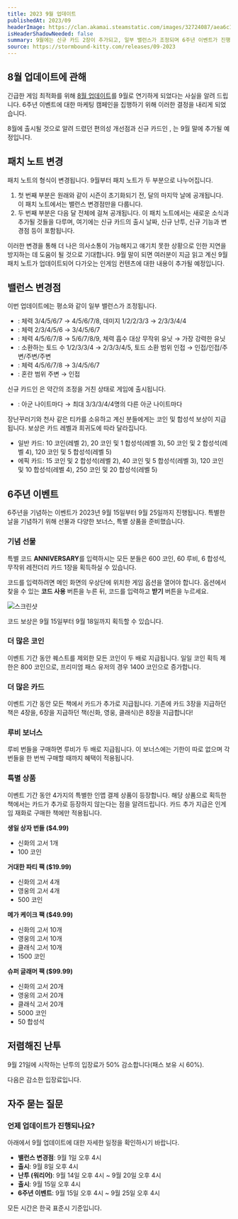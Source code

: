 ```yaml
---
title: 2023 9월 업데이트
publishedAt: 2023/09
headerImage: https://clan.akamai.steamstatic.com/images/32724087/aea6c1586389c41db27aa19abd671ef6f62c1874.png
isHeaderShadowNeeded: false
summary: 9월에는 신규 카드 2장이 추가되고, 일부 밸런스가 조정되며 6주년 이벤트가 진행됩니다!
source: https://stormbound-kitty.com/releases/09-2023
---
```


<script>
    import Old from "$components/Old.svelte";
    import New from "$components/New.svelte";
    import ImageBlock from "$components/ImageBlock.svelte";
    import FlexibleList from "$components/FlexibleList.svelte";
    import Icon from "$components/Icon.svelte";
    import Card from "$components/Card.svelte";
    import CardLink from "$components/CardLink.svelte";
    import Comment from "$components/Comment.svelte";
    import DiscountedBrawl from "$components/DiscountedBrawl.md";
</script>

## 8월 업데이트에 관해
긴급한 게임 최적화를 위해 [8월 업데이트](https://sbkr.pages.dev/releases/2023-08)를 9월로 연기하게 되었다는 사실을 알려 드립니다. 6주년 이벤트에 대한 마케팅 캠페인을 집행하기 위해 이러한 결정을 내리게 되었습니다.

8월에 출시될 것으로 알려 드렸던 편의성 개선점과 신규 카드인 <CardLink target="은퇴한 지휘관" />, <CardLink target="선택받은 구원자" />는 9월 말에 추가될 예정입니다.

## 패치 노트 변경
패치 노트의 형식이 변경됩니다. 9월부터 패치 노트가 두 부분으로 나누어집니다.

  1. 첫 번째 부분은 원래와 같이 시즌이 초기화되기 전, 달의 마지막 날에 공개됩니다. 이 패치 노트에서는 밸런스 변경점만을 다룹니다.
  2. 두 번째 부분은 다음 달 전체에 걸쳐 공개됩니다. 이 패치 노트에서는 새로운 소식과 추가될 것들을 다루며, 여기에는 신규 카드의 출시 날짜, 신규 난투, 신규 기능과 변경점 등이 포함됩니다.

이러한 변경을 통해 더 나은 의사소통이 가능해지고 얘기치 못한 상황으로 인한 지연을 방지하는 데 도움이 될 것으로 기대합니다. 9월 말이 되면 여러분이 지금 읽고 계신 9월 패치 노트가 업데이트되어 다가오는 인게임 컨텐츠에 대한 내용이 추가될 예정입니다.

## 밸런스 변경점
이번 업데이트에는 평소와 같이 일부 밸런스가 조정됩니다.

  - <CardLink target="흡수하는 말썽쟁이" />: 체력 <Old>3/4/5/6/7</Old> → <New type="buff">4/5/6/7/8</New>, 데미지 <Old>1/2/2/3/3</Old> → <New type="buff">2/3/3/4/4</New>
  - <CardLink target="근원의 설계도" />: 체력 <Old>2/3/4/5/6</Old> → <New type="buff">3/4/5/6/7</New>
  - <CardLink target="앰버하이드" />: 체력 <Old>4/5/6/7/8</Old> → <New type="buff">5/6/7/8/9</New>, 체력 흡수 대상 <Old>무작위 유닛</Old> → <New type="buff">가장 강력한 유닛</New>
  - <CardLink target="부화의 현자" />: 소환하는 토드 수 <Old>1/2/3/3/4</Old> → <New type="buff">2/3/3/4/5</New>, 토드 소환 범위 <Old>인접</Old> → <New type="buff">인접/인접/주변/주변/주변</New>
  - <CardLink target="장난꾸러기" />: 체력 <Old>4/5/6/7/8</Old> → <New type="nerf">3/4/5/6/7</New>
  - <CardLink target="천사 같은 티카" />: 혼란 범위 <Old>주변</Old> → <New type="nerf">인접</New>

신규 카드인 <CardLink target="은퇴한 지휘관" />은 약간의 조정을 거친 상태로 게임에 출시됩니다.

  - <CardLink target="은퇴한 지휘관" />: <Old>아군 나이트마다</Old> → <New type="nerf">최대 3/3/3/4/4명의 다른 아군 나이트마다</New>

<Comment>

장난꾸러기와 천사 같은 티카를 소유하고 계신 분들에게는 코인 및 합성석 보상이 지급됩니다. 보상은 카드 레벨과 희귀도에 따라 달라집니다.

  - <Icon type="common" /> 일반 카드: <Icon type="coin" /> 10 코인(레벨 2), <Icon type="coin" /> 20 코인 및 <Icon type="stone" /> 1 합성석(레벨 3), <Icon type="coin" /> 50 코인 및 <Icon type="stone" /> 2 합성석(레벨 4), <Icon type="coin" /> 120 코인 및 <Icon type="stone" /> 5 합성석(레벨 5)
  - <Icon type="epic" /> 에픽 카드: <Icon type="coin" /> 15 코인 및 <Icon type="stone" /> 2 합성석(레벨 2), <Icon type="coin" /> 40 코인 및 <Icon type="stone" /> 5 합성석(레벨 3), <Icon type="coin" /> 120 코인 및 <Icon type="stone" /> 10 합성석(레벨 4), <Icon type="coin" /> 250 코인 및 <Icon type="stone" /> 20 합성석(레벨 5)

</Comment>

## 6주년 이벤트
6주년을 기념하는 이벤트가 2023년 9월 15일부터 9월 25일까지 진행됩니다. 특별한 날을 기념하기 위해 선물과 다양한 보너스, 특별 상품을 준비했습니다.

### 기념 선물
특별 코드 **ANNIVERSARY**를 입력하시는 모든 분들은 <Icon type="coin" /> 600 코인, <Icon type="ruby" /> 60 루비, <Icon type="stone" /> 6 합성석, <Icon type="legendary" /> 무작위 레전더리 카드 1장을 획득하실 수 있습니다.

코드를 입력하려면 메인 화면의 우상단에 위치한 게임 옵션을 열어야 합니다. 옵션에서 찾을 수 있는 **코드 사용** 버튼을 누른 뒤, 코드를 입력하고 **받기** 버튼을 누르세요.

<FlexibleList allowOverflow>
    <img alt="스크린샷" src="https://cdn.sanity.io/images/5hlpazgd/production/782061675a637bde5a5f243153f99e49b82c64e1-1572x1080.png#screenshot" />
</FlexibleList>

코드 보상은 9월 15일부터 9월 18일까지 획득할 수 있습니다.

### 더 많은 코인
이벤트 기간 동안 퀘스트를 제외한 모든 코인이 두 배로 지급됩니다. 일일 코인 획득 제한은 <Icon type="coin" /> 800 코인으로, 프리미엄 패스 유저의 경우 <Icon type="coin" /> 1400 코인으로 증가합니다.

### 더 많은 카드
이벤트 기간 동안 모든 책에서 카드가 추가로 지급됩니다. 기존에 카드 3장을 지급하던 책은 4장을, 6장을 지급하던 책(신화, 영웅, 클래식)은 8장을 지급합니다!

### 루비 보너스
루비 번들을 구매하면 루비가 두 배로 지급됩니다. 이 보너스에는 기한이 따로 없으며 각 번들을 한 번씩 구매할 때까지 혜택이 적용됩니다.

### 특별 상품
이벤트 기간 동안 4가지의 특별한 인앱 결제 상품이 등장합니다. 해당 상품으로 획득한 책에서는 카드가 추가로 등장하지 않는다는 점을 알려드립니다. 카드 추가 지급은 인게임 재화로 구매한 책에만 적용됩니다.

<FlexibleList allowOverflow setFontSizeFixed>
<ImageBlock position="top" type="vertical" src="https://i.imgur.com/JqIF1yP.png#bundle">

**생일 상자 번들 ($4.99)**
  - 신화의 고서 1개
  - <Icon type="coin" /> 100 코인

</ImageBlock>
<ImageBlock position="top" type="vertical" src="https://i.imgur.com/tPyKHod.png#bundle">

**거대한 파티 팩 ($19.99)**
  - 신화의 고서 4개
  - 영웅의 고서 4개
  - <Icon type="coin" /> 500 코인

</ImageBlock>
<ImageBlock position="top" type="vertical" src="https://i.imgur.com/pRUlTlu.png#bundle">

**메가 케이크 팩 ($49.99)**
  - 신화의 고서 10개
  - 영웅의 고서 10개
  - 클래식 고서 10개
  - <Icon type="coin" /> 1500 코인

</ImageBlock>
<ImageBlock position="top" type="vertical" src="https://i.imgur.com/C1m0sGS.png#bundle">

**슈퍼 글래머 팩 ($99.99)**
  - 신화의 고서 20개
  - 영웅의 고서 20개
  - 클래식 고서 20개
  - <Icon type="coin" /> 5000 코인
  - <Icon type="stone" /> 50 합성석

</ImageBlock>
</FlexibleList>

## 저렴해진 난투
9월 21일에 시작하는 난투의 입장료가 50% 감소합니다(패스 보유 시 60%).

다음은 감소한 입장료입니다.

<DiscountedBrawl />

## 자주 묻는 질문
### 언제 업데이트가 진행되나요?
아래에서 9월 업데이트에 대한 자세한 일정을 확인하시기 바랍니다.

  - **밸런스 변경점**: 9월 1일 오후 4시
  - **<CardLink target="선택받은 구원자" /> 출시**: 9월 8일 오후 4시
  - **<CardLink target="선택받은 구원자" /> 난투 (워리어)**: 9월 14일 오후 4시 ~ 9월 20일 오후 4시
  - **<CardLink target="은퇴한 지휘관" /> 출시**: 9월 15일 오후 4시
  - **6주년 이벤트**: 9월 15일 오후 4시 ~ 9월 25일 오후 4시

모든 시간은 한국 표준시 기준입니다.